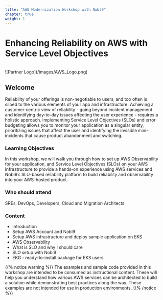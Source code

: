 ```yaml
---
title: "AWS Modernization Workshop with Nobl9" 
chapter: true
weight: 1
---
```


# Enhancing Reliability on AWS with Service Level Objectives
<br>
![Partner Logo](/images/AWS_Logo.png)  <!-- ADD YOUR PARTNER LOGO HERE USING THE INSTRUCTIONS BELOW -->
<br>

## Welcome

Reliability of your offerings is non-negotiable to users, and too often is siloed to the various elements of your app and infrastructure. Achieving a customer-centric view of reliability - going beyond incident management and identifying day-to-day issues affecting the user experience - requires a holistic approach. Implementing Service Level Objectives (SLOs) and error budgeting allows you to monitor your application as a singular entity, prioritizing issues that affect the user and identifying the invisible mini-incidents that cause product abandonment and switching.

### Learning Objectives
In this workshop, we will walk you through how to set up AWS Observability for your application, and Service Level Objectives (SLOs) on your AWS infrastructure to provide a hands-on experience using AWS services and Nobl9’s SLO-based reliability platform to build reliability and observability into your AWS-hosted product.

### Who should attend
SREs, DevOps, Developers, Cloud and Migration Architects

### Content
* Introduction
* Setup AWS Account and Nobl9
* Setup AWS infrastructure and deploy sample application on EKS
* AWS Observability
* What is SLO and why I should care
* SLO setup with Nobl9
* EKG - ready-to-install package for EKS users

{{% notice warning %}}
The examples and sample code provided in this workshop are intended to be consumed as instructional content. These will help you understand how various AWS services can be architected to build a solution while demonstrating best practices along the way. These examples are not intended for use in production environments.
{{% /notice %}}